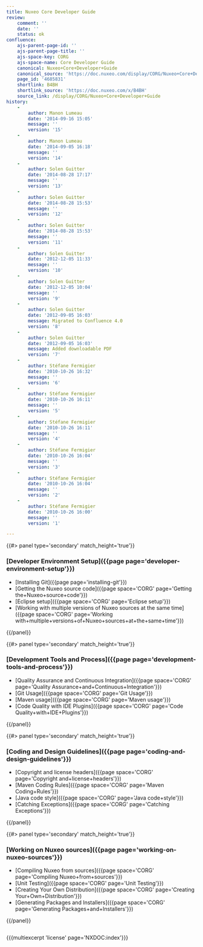 ```yaml
---
title: Nuxeo Core Developer Guide
review:
    comment: ''
    date: ''
    status: ok
confluence:
    ajs-parent-page-id: ''
    ajs-parent-page-title: ''
    ajs-space-key: CORG
    ajs-space-name: Core Developer Guide
    canonical: Nuxeo+Core+Developer+Guide
    canonical_source: 'https://doc.nuxeo.com/display/CORG/Nuxeo+Core+Developer+Guide'
    page_id: '4685831'
    shortlink: B4BH
    shortlink_source: 'https://doc.nuxeo.com/x/B4BH'
    source_link: /display/CORG/Nuxeo+Core+Developer+Guide
history:
    - 
        author: Manon Lumeau
        date: '2014-09-16 15:05'
        message: ''
        version: '15'
    - 
        author: Manon Lumeau
        date: '2014-09-05 16:18'
        message: ''
        version: '14'
    - 
        author: Solen Guitter
        date: '2014-08-28 17:17'
        message: ''
        version: '13'
    - 
        author: Solen Guitter
        date: '2014-08-28 15:53'
        message: ''
        version: '12'
    - 
        author: Solen Guitter
        date: '2014-08-28 15:53'
        message: ''
        version: '11'
    - 
        author: Solen Guitter
        date: '2012-12-05 11:33'
        message: ''
        version: '10'
    - 
        author: Solen Guitter
        date: '2012-12-05 10:04'
        message: ''
        version: '9'
    - 
        author: Solen Guitter
        date: '2012-09-05 16:03'
        message: Migrated to Confluence 4.0
        version: '8'
    - 
        author: Solen Guitter
        date: '2012-09-05 16:03'
        message: Added downloadable PDF
        version: '7'
    - 
        author: Stéfane Fermigier
        date: '2010-10-26 16:32'
        message: ''
        version: '6'
    - 
        author: Stéfane Fermigier
        date: '2010-10-26 16:11'
        message: ''
        version: '5'
    - 
        author: Stéfane Fermigier
        date: '2010-10-26 16:11'
        message: ''
        version: '4'
    - 
        author: Stéfane Fermigier
        date: '2010-10-26 16:04'
        message: ''
        version: '3'
    - 
        author: Stéfane Fermigier
        date: '2010-10-26 16:04'
        message: ''
        version: '2'
    - 
        author: Stéfane Fermigier
        date: '2010-10-26 16:00'
        message: ''
        version: '1'

---
```

<div class="row" data-equalizer data-equalize-on="medium"><div class="column medium-6">{{#> panel type='secondary' match_height='true'}}

### [Developer Environment Setup]({{page page='developer-environment-setup'}})

*   [Installing Git]({{page page='installing-git'}})
*   [Getting the Nuxeo source code]({{page space='CORG' page='Getting the+Nuxeo+source+code'}})
*   [Eclipse setup]({{page space='CORG' page='Eclipse setup'}})
*   [Working with multiple versions of Nuxeo sources at the same time]({{page space='CORG' page='Working with+multiple+versions+of+Nuxeo+sources+at+the+same+time'}})

{{/panel}}</div><div class="column medium-6">{{#> panel type='secondary' match_height='true'}}

### [Development Tools and Process]({{page page='development-tools-and-process'}})

*   [Quality Assurance and Continuous Integration]({{page space='CORG' page='Quality Assurance+and+Continuous+Integration'}})
*   [Git Usage]({{page space='CORG' page='Git Usage'}})
*   [Maven usage]({{page space='CORG' page='Maven usage'}})
*   [Code Quality with IDE Plugins]({{page space='CORG' page='Code Quality+with+IDE+Plugins'}})

{{/panel}}</div></div><div class="row" data-equalizer data-equalize-on="medium"><div class="column medium-6">{{#> panel type='secondary' match_height='true'}}

### [Coding and Design Guidelines]({{page page='coding-and-design-guidelines'}})

*   [Copyright and license headers]({{page space='CORG' page='Copyright and+license+headers'}})
*   [Maven Coding Rules]({{page space='CORG' page='Maven Coding+Rules'}})
*   [Java code style]({{page space='CORG' page='Java code+style'}})
*   [Catching Exceptions]({{page space='CORG' page='Catching Exceptions'}})

{{/panel}}</div><div class="column medium-6">{{#> panel type='secondary' match_height='true'}}

### [Working on Nuxeo sources]({{page page='working-on-nuxeo-sources'}})

*   [Compiling Nuxeo from sources]({{page space='CORG' page='Compiling Nuxeo+from+sources'}})
*   [Unit Testing]({{page space='CORG' page='Unit Testing'}})
*   [Creating Your Own Distribution]({{page space='CORG' page='Creating Your+Own+Distribution'}})
*   [Generating Packages and Installers]({{page space='CORG' page='Generating Packages+and+Installers'}})

{{/panel}}</div></div>

{{{multiexcerpt 'license' page='NXDOC:index'}}}
